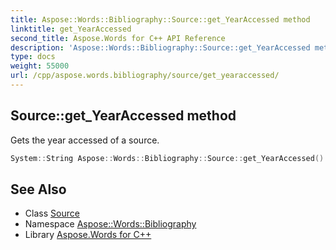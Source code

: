 ```yaml
---
title: Aspose::Words::Bibliography::Source::get_YearAccessed method
linktitle: get_YearAccessed
second_title: Aspose.Words for C++ API Reference
description: 'Aspose::Words::Bibliography::Source::get_YearAccessed method. Gets the year accessed of a source in C++.'
type: docs
weight: 55000
url: /cpp/aspose.words.bibliography/source/get_yearaccessed/
---
```

## Source::get_YearAccessed method


Gets the year accessed of a source.

```cpp
System::String Aspose::Words::Bibliography::Source::get_YearAccessed() const
```

## See Also

* Class [Source](../)
* Namespace [Aspose::Words::Bibliography](../../)
* Library [Aspose.Words for C++](../../../)

